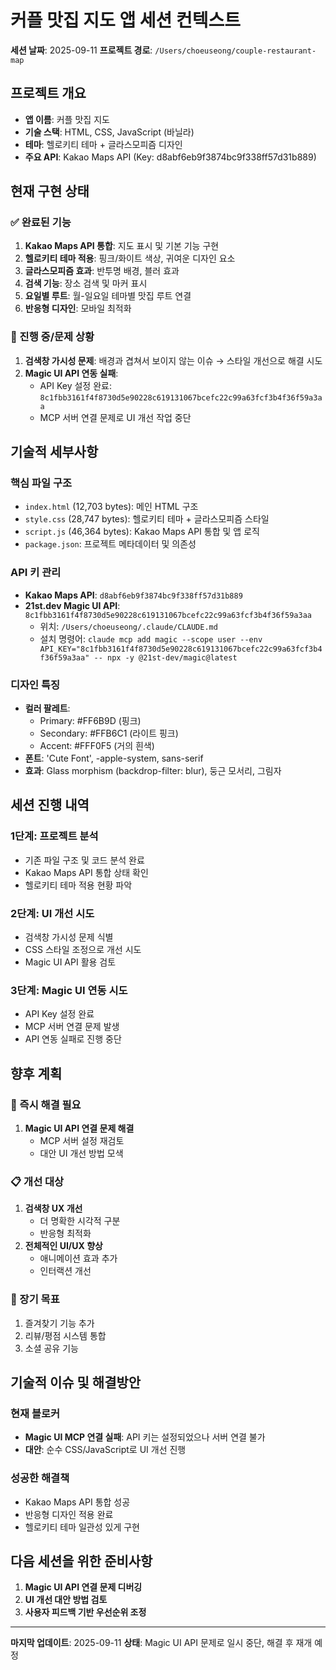 # 커플 맛집 지도 앱 세션 컨텍스트

**세션 날짜**: 2025-09-11
**프로젝트 경로**: `/Users/choeuseong/couple-restaurant-map`

## 프로젝트 개요
- **앱 이름**: 커플 맛집 지도
- **기술 스택**: HTML, CSS, JavaScript (바닐라)
- **테마**: 헬로키티 테마 + 글라스모피즘 디자인
- **주요 API**: Kakao Maps API (Key: d8abf6eb9f3874bc9f338ff57d31b889)

## 현재 구현 상태

### ✅ 완료된 기능
1. **Kakao Maps API 통합**: 지도 표시 및 기본 기능 구현
2. **헬로키티 테마 적용**: 핑크/화이트 색상, 귀여운 디자인 요소
3. **글라스모피즘 효과**: 반투명 배경, 블러 효과
4. **검색 기능**: 장소 검색 및 마커 표시
5. **요일별 루트**: 월-일요일 테마별 맛집 루트 연결
6. **반응형 디자인**: 모바일 최적화

### 🔄 진행 중/문제 상황
1. **검색창 가시성 문제**: 배경과 겹쳐서 보이지 않는 이슈 → 스타일 개선으로 해결 시도
2. **Magic UI API 연동 실패**: 
   - API Key 설정 완료: `8c1fbb3161f4f8730d5e90228c619131067bcefc22c99a63fcf3b4f36f59a3aa`
   - MCP 서버 연결 문제로 UI 개선 작업 중단

## 기술적 세부사항

### 핵심 파일 구조
- `index.html` (12,703 bytes): 메인 HTML 구조
- `style.css` (28,747 bytes): 헬로키티 테마 + 글라스모피즘 스타일
- `script.js` (46,364 bytes): Kakao Maps API 통합 및 앱 로직
- `package.json`: 프로젝트 메타데이터 및 의존성

### API 키 관리
- **Kakao Maps API**: `d8abf6eb9f3874bc9f338ff57d31b889`
- **21st.dev Magic UI API**: `8c1fbb3161f4f8730d5e90228c619131067bcefc22c99a63fcf3b4f36f59a3aa`
  - 위치: `/Users/choeuseong/.claude/CLAUDE.md`
  - 설치 명령어: `claude mcp add magic --scope user --env API_KEY="8c1fbb3161f4f8730d5e90228c619131067bcefc22c99a63fcf3b4f36f59a3aa" -- npx -y @21st-dev/magic@latest`

### 디자인 특징
- **컬러 팔레트**: 
  - Primary: #FF6B9D (핑크)
  - Secondary: #FFB6C1 (라이트 핑크) 
  - Accent: #FFF0F5 (거의 흰색)
- **폰트**: 'Cute Font', -apple-system, sans-serif
- **효과**: Glass morphism (backdrop-filter: blur), 둥근 모서리, 그림자

## 세션 진행 내역

### 1단계: 프로젝트 분석
- 기존 파일 구조 및 코드 분석 완료
- Kakao Maps API 통합 상태 확인
- 헬로키티 테마 적용 현황 파악

### 2단계: UI 개선 시도
- 검색창 가시성 문제 식별
- CSS 스타일 조정으로 개선 시도
- Magic UI API 활용 검토

### 3단계: Magic UI 연동 시도
- API Key 설정 완료
- MCP 서버 연결 문제 발생
- API 연동 실패로 진행 중단

## 향후 계획

### 🎯 즉시 해결 필요
1. **Magic UI API 연결 문제 해결**
   - MCP 서버 설정 재검토
   - 대안 UI 개선 방법 모색

### 📋 개선 대상
1. **검색창 UX 개선**
   - 더 명확한 시각적 구분
   - 반응형 최적화
2. **전체적인 UI/UX 향상**
   - 애니메이션 효과 추가
   - 인터랙션 개선

### 🔮 장기 목표
1. 즐겨찾기 기능 추가
2. 리뷰/평점 시스템 통합
3. 소셜 공유 기능

## 기술적 이슈 및 해결방안

### 현재 블로커
- **Magic UI MCP 연결 실패**: API 키는 설정되었으나 서버 연결 불가
- **대안**: 순수 CSS/JavaScript로 UI 개선 진행

### 성공한 해결책
- Kakao Maps API 통합 성공
- 반응형 디자인 적용 완료
- 헬로키티 테마 일관성 있게 구현

## 다음 세션을 위한 준비사항

1. **Magic UI API 연결 문제 디버깅**
2. **UI 개선 대안 방법 검토**
3. **사용자 피드백 기반 우선순위 조정**

---
**마지막 업데이트**: 2025-09-11
**상태**: Magic UI API 문제로 일시 중단, 해결 후 재개 예정